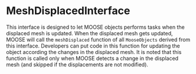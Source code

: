 # MeshDisplacedInterface

This interface is designed to let MOOSE objects performs tasks when the displaced mesh is updated.
When the displaced mesh gets updated, MOOSE will call the `meshDisplaced` function of all `MooseObjects` derived from this interface.
Developers can put code in this function for updating the object according the changes in the displaced mesh.
It is noted that this function is called only when MOOSE detects a change in the displaced mesh (and skipped if the displacements are not modified).
